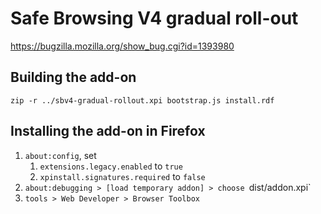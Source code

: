 # Safe Browsing V4 gradual roll-out

<https://bugzilla.mozilla.org/show_bug.cgi?id=1393980>

## Building the add-on

    zip -r ../sbv4-gradual-rollout.xpi bootstrap.js install.rdf

## Installing the add-on in Firefox

1. `about:config`, set
   1. `extensions.legacy.enabled` to `true`
   2. `xpinstall.signatures.required` to `false`
2. `about:debugging > [load temporary addon] > choose `dist/addon.xpi`
3. `tools > Web Developer > Browser Toolbox`

